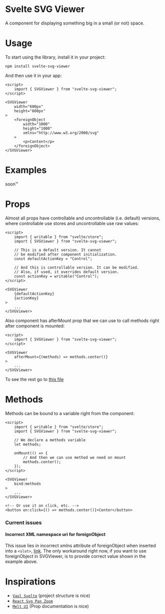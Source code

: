 # Svelte SVG Viewer

A component for displaying something big in a small (or not) space.

# Usage

To start using the library, install it in your project:

```
npm install svelte-svg-viewer
```

And then use it in your app:

```svelte
<script>
	import { SVGViewer } from "svelte-svg-viewer";
</script>

<SVGViewer
	width="600px"
	height="600px"
>
	<foreignObject
		width="1000"
		height="1000"
		xmlns="http://www.w3.org/2000/svg"
	>
		<p>Content</p>
	</foreignObject>
</SVGViewer>
```

# Examples

soon™

# Props

Almost all props have controllable and uncontrollable (i.e. default) versions,
where controllable use stores and uncontrollable use raw values:

```svelte
<script>
	import { writable } from "svelte/store";
	import { SVGViewer } from "svelte-svg-viewer";

	// This is a default version. It cannot 
	// be modified after component initialization.
	const defaultActionKey = "Control";

	// And this is controllable version. It can be modified.
	// Also, if used, it overrides default version.
	const actionKey = writable("Control"); 
</script>

<SVGViewer 
	{defaultActionKey} 
	{actionKey}
>
	...
</SVGViewer>
```

Also component has afterMount prop that we can use to call methods right after component is mounted:

```svelte
<script>
	import { SVGViewer } from "svelte-svg-viewer";
</script>

<SVGViewer 
	afterMount={(methods) => methods.center()}
>
	...
</SVGViewer>
```

To see the rest go to [this file](https://github.com/autriz/svelte-svg-viewer/src/lib/SVGViewer/types.ts)

# Methods

Methods can be bound to a variable right from the component:

```svelte
<script>
	import { writable } from "svelte/store";
	import { SVGViewer } from "svelte-svg-viewer";

	// We declare a methods variable
	let methods;

	onMount(() => {
		// And then we can use method we need on mount
		methods.center();
	});
</script>

<SVGViewer 
	bind:methods
>
	...
</SVGViewer>

<!-- Or use it on click, etc. -->
<button on:click={() => methods.center()}>Center</button>
```

### Current issues

#### Incorrect XML namespace uri for foreignObject
This issue lies in incorrect xmlns attribute of foreignObject when inserted into a ```<slot>```, [link](https://github.com/sveltejs/svelte/issues/7563). The only workaround right now, if you want to use foreignObject in SVGViewer, is to provide correct value shown in the example above.

# Inspirations

-   [`Vaul Svelte`](https://github.com/huntabyte/vaul-svelte) (project structure is nice)
-   [`React Svg Pan Zoom`](https://github.com/chrvadala/react-svg-pan-zoom)
-	[`Melt UI`](https://github.com/melt-ui/melt-ui) (Prop documentation is nice)
